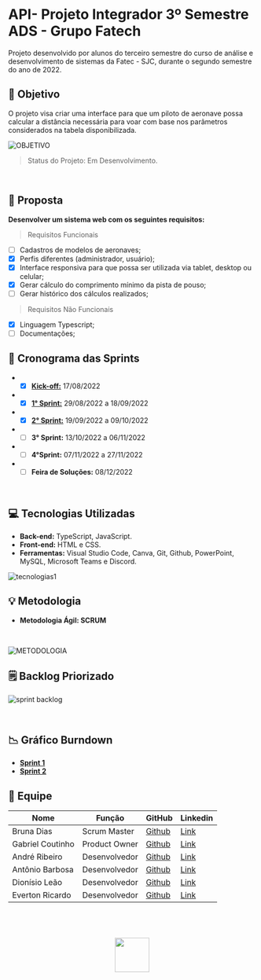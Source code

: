 # API- Projeto Integrador 3º Semestre ADS - Grupo Fatech
Projeto desenvolvido por alunos do terceiro semestre do curso de análise e desenvolvimento de sistemas da Fatec - SJC, durante o segundo semestre do ano de 2022.

## 🎯 Objetivo
O projeto visa criar uma interface para que um piloto de aeronave possa calcular a distância necessária para voar com base nos parâmetros considerados na <link>tabela</link> disponibilizada.

![OBJETIVO](https://user-images.githubusercontent.com/89141910/190279088-66737cb2-178c-471e-919b-cd803429b3f6.png)

> Status do Projeto: Em Desenvolvimento.

</br>

## 📩 Proposta
**Desenvolver um sistema web com os seguintes requisitos:**

> Requisitos Funcionais

- [ ] Cadastros de modelos de aeronaves;
- [X] Perfis diferentes (administrador, usuário);
- [X] Interface responsiva para que possa ser utilizada via tablet, desktop ou celular;
- [X] Gerar cálculo do comprimento mínimo da pista de pouso;
- [ ] Gerar histórico dos cálculos realizados;

> Requisitos Não Funcionais

- [X] Linguagem Typescript;
- [ ] Documentações;
    
 ## 📅 Cronograma das Sprints 

 - - [X] <a href="https://github.com/Grupo-4-Fatech/API-3Semestre/blob/main/Sprint1/Documentacao/Kick-off.pdf">**Kick-off:**</a> 17/08/2022
 - - [X] <a href="https://github.com/Grupo-4-Fatech/API-3Semestre/tree/main/Sprint1">**1° Sprint:**</a> 29/08/2022 a 18/09/2022<br>
 - - [X] <a href="https://github.com/Grupo-4-Fatech/API-3Semestre/tree/main/Sprint%202">**2° Sprint:**</a> 19/09/2022 a 09/10/2022
 - - [ ] **3° Sprint:** 13/10/2022 a 06/11/2022
 - - [ ] **4°Sprint:** 07/11/2022 a 27/11/2022
 - - [ ] **Feira de Soluções:** 08/12/2022
 
 </br>
    
 ## 💻 Tecnologias Utilizadas

 - **Back-end:** TypeScript, JavaScript.
- **Front-end:** HTML e CSS.
- **Ferramentas:** Visual Studio Code, Canva, Git, Github, PowerPoint, MySQL, Microsoft Teams e Discord.

![tecnologias1](https://user-images.githubusercontent.com/89141910/190279653-b5f94f54-0b5c-4d58-a517-4e501b87d351.png)


## 💡 Metodologia

<ul> <li> <strong>Metodologia Ágil: SCRUM </strong> </li> </ul>
</br>

![METODOLOGIA](https://user-images.githubusercontent.com/89141910/190282709-8313ede3-7fc9-42dc-9262-a76d7a82d161.png)


## 🗒️ Backlog Priorizado

![sprint backlog](https://user-images.githubusercontent.com/89141910/194345653-4ad62b7c-5e53-4263-9abc-7060f2be571b.png)



</br>

## 📉 Gráfico Burndown

- <a href="https://github.com/Grupo-4-Fatech/API-3Semestre/blob/main/Sprint1/Documentacao/Burndown%20Geral%20-%20burndown%20sprint%201.pdf">**Sprint 1**</a>
- <a href="https://github.com/Grupo-4-Fatech/API-3Semestre/blob/main/Sprint%202/documentacao/Burndown%20Geral%20-%20sprint%202.pdf">**Sprint 2**</a>
 
## 👥 Equipe

| Nome            | Função       | GitHub                                                       | Linkedin |
|-----------------|--------------|--------------------------------------------------------------|----------|
| Bruna Dias   | Scrum Master | <a href="https://github.com/brunadias3" target="_blank">Github</a> |<a href="https://www.linkedin.com/in/bruna-dias-977b611b9/" target="_blank">Link</a>|
| Gabriel Coutinho| Product Owner| <a href="https://github.com/Gabriel-Coutinho0" target="_blank">Github</a> | <a href="https://www.linkedin.com/in/gabriel-silva-b778a31aa" target="_blank">Link</a>|
| André Ribeiro   | Desenvolvedor| <a href="https://github.com/New-Tomorrow" target="_blank">Github</a> | <a href="https://www.linkedin.com/in/andre-ramos-ribeiro-320621226/" target="_blank">Link</a>|
| Antônio Barbosa | Desenvolvedor| <a href="https://github.com/Antonio-Barbosa" target="_blank">Github</a> | <a href="https://www.linkedin.com/in/antonio-marcelo-9a5b68181" target="_blank">Link</a>|
| Dionísio Leão   | Desenvolvedor| <a href="https://github.com/dsslleagion" target="_blank">Github</a> | <a href="https://www.linkedin.com/in/dionisio-samuel-dos-santos-le%C3%A3o-616848226/" target="_blank">Link</a>|
| Everton Ricardo | Desenvolvedor| <a href="https://github.com/Evertonrwr" target="_blank">Github</a> | <a href="https://www.linkedin.com/in/everton-rocha-1a456b20b" target="_blank">Link</a>|

</br>

 <h1 align="center"> <img src = "https://fatecsjc-prd.azurewebsites.net/images/logo/fatecsjc_400x192.png" height="70"  align="auto">
  
